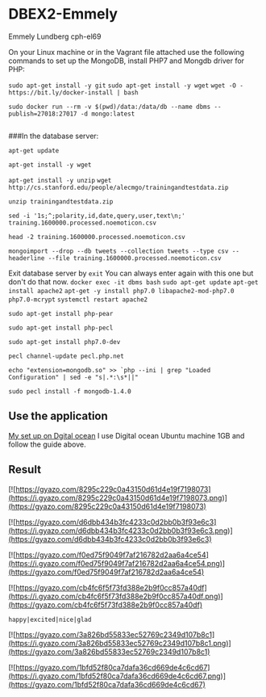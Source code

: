 # DBEX2-Emmely
Emmely Lundberg cph-el69

On your Linux machine or in the Vagrant file attached use the following commands to set up the MongoDB, install PHP7 and Mongdb driver for PHP:

```sudo apt-get install -y git```
```sudo apt-get install -y wget```
```wget -O - https://bit.ly/docker-install | bash```

```sudo docker run --rm -v $(pwd)/data:/data/db --name dbms --publish=27018:27017 -d mongo:latest```
```sudo docker run -it --link dbms:mongo --rm mongo sh -c 'exec mongo "$MONGO_PORT_27017_TCP_ADDR:$MONGO_PORT_27017_TCP_PORT/test"'
```

###In the database server:


```apt-get update```

```apt-get install -y wget```

```apt-get install -y unzip```
```wget http://cs.stanford.edu/people/alecmgo/trainingandtestdata.zip```

```unzip trainingandtestdata.zip```

```sed -i '1s;^;polarity,id,date,query,user,text\n;' training.1600000.processed.noemoticon.csv```

```head -2 training.1600000.processed.noemoticon.csv```

```mongoimport --drop --db tweets --collection tweets --type csv --headerline --file training.1600000.processed.noemoticon.csv```


Exit database server by 
```exit```
You can always enter again with this one but don't do that now.
```docker exec -it dbms bash```
```sudo apt-get update```
```apt-get install apache2```
```apt-get -y install php7.0 libapache2-mod-php7.0 php7.0-mcrypt```
```systemctl restart apache2```


```sudo apt-get install php-pear```

```sudo apt-get install php-pecl```

```sudo apt-get install php7.0-dev```


```pecl channel-update pecl.php.net```


```echo "extension=mongodb.so" >> `php --ini | grep "Loaded Configuration" | sed -e "s|.*:\s*||"```

```sudo pecl install -f mongodb-1.4.0```

## Use the application
[My set up on Dgital ocean](http://128.199.43.226/DBEX2-Emmely/index.php)
I use Digital ocean Ubuntu machine 1GB and follow the guide above.
## Result
[![https://gyazo.com/8295c229c0a43150d61d4e19f7198073](https://i.gyazo.com/8295c229c0a43150d61d4e19f7198073.png)](https://gyazo.com/8295c229c0a43150d61d4e19f7198073)

[![https://gyazo.com/d6dbb434b3fc4233c0d2bb0b3f93e6c3](https://i.gyazo.com/d6dbb434b3fc4233c0d2bb0b3f93e6c3.png)](https://gyazo.com/d6dbb434b3fc4233c0d2bb0b3f93e6c3)
	
[![https://gyazo.com/f0ed75f9049f7af216782d2aa6a4ce54](https://i.gyazo.com/f0ed75f9049f7af216782d2aa6a4ce54.png)](https://gyazo.com/f0ed75f9049f7af216782d2aa6a4ce54)


[![https://gyazo.com/cb4fc6f5f73fd388e2b9f0cc857a40df](https://i.gyazo.com/cb4fc6f5f73fd388e2b9f0cc857a40df.png)](https://gyazo.com/cb4fc6f5f73fd388e2b9f0cc857a40df)


```happy|excited|nice|glad```

[![https://gyazo.com/3a826bd55833ec52769c2349d107b8c1](https://i.gyazo.com/3a826bd55833ec52769c2349d107b8c1.png)](https://gyazo.com/3a826bd55833ec52769c2349d107b8c1)


[![https://gyazo.com/1bfd52f80ca7dafa36cd669de4c6cd67](https://i.gyazo.com/1bfd52f80ca7dafa36cd669de4c6cd67.png)](https://gyazo.com/1bfd52f80ca7dafa36cd669de4c6cd67)

